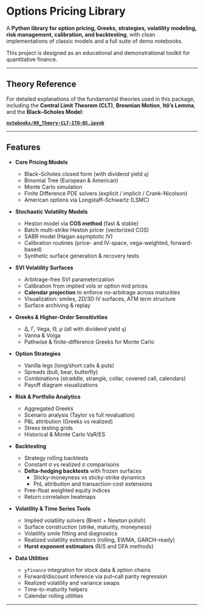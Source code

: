 # Options Pricing Library

A **Python library for option pricing, Greeks, strategies, volatility modeling, risk management, calibration, and backtesting**, with clean implementations of classic models and a full suite of demo notebooks.  

This project is designed as an educational and demonstrational toolkit for quantitative finance.

---

## Theory Reference

For detailed explanations of the fundamental theories used in this package, including the **Central Limit Theorem (CLT)**, **Brownian Motion**, **Itô’s Lemma**, and the **Black–Scholes Model**:

**[`notebooks/00_Theory-CLT-ITO-BS.ipynb`](notebooks/00_Theory-CLT-ITO-BS.ipynb)**

---

## Features

- **Core Pricing Models**
  - Black–Scholes closed form (with dividend yield `q`)
  - Binomial Tree (European & American)
  - Monte Carlo simulation
  - Finite Difference PDE solvers (explicit / implicit / Crank–Nicolson)
  - American options via Longstaff–Schwartz (LSMC)

- **Stochastic Volatility Models**
  - Heston model via **COS method** (fast & stable)
  - Batch multi-strike Heston pricer (vectorized COS)
  - SABR model (Hagan asymptotic IV)
  - Calibration routines (price- and IV-space, vega-weighted, forward-based)
  - Synthetic surface generation & recovery tests

- **SVI Volatility Surfaces**
  - Arbitrage-free SVI parameterization
  - Calibration from implied vols or option mid prices
  - **Calendar projection** to enforce no-arbitrage across maturities
  - Visualization: smiles, 2D/3D IV surfaces, ATM term structure
  - Surface archiving & replay

- **Greeks & Higher-Order Sensitivities**
  - Δ, Γ, Vega, Θ, ρ (all with dividend yield `q`)
  - Vanna & Volga
  - Pathwise & finite-difference Greeks for Monte Carlo

- **Option Strategies**
  - Vanilla legs (long/short calls & puts)
  - Spreads (bull, bear, butterfly)
  - Combinations (straddle, strangle, collar, covered call, calendars)
  - Payoff diagram visualizations

- **Risk & Portfolio Analytics**
  - Aggregated Greeks
  - Scenario analysis (Taylor vs full revaluation)
  - P&L attribution (Greeks vs realized)
  - Stress testing grids
  - Historical & Monte Carlo VaR/ES

- **Backtesting**
  - Strategy rolling backtests
  - Constant σ vs realized σ comparisons
  - **Delta-hedging backtests** with frozen surfaces  
    - Sticky-moneyness vs sticky-strike dynamics  
    - PnL attribution and transaction-cost extensions
  - Free-float weighted equity indices
  - Return correlation heatmaps

- **Volatility & Time Series Tools**
  - Implied volatility solvers (Brent + Newton polish)
  - Surface construction (strike, maturity, moneyness)
  - Volatility smile fitting and diagnostics
  - Realized volatility estimators (rolling, EWMA, GARCH-ready)
  - **Hurst exponent estimators** (R/S and DFA methods)

- **Data Utilities**
  - `yfinance` integration for stock data & option chains
  - Forward/discount inference via put–call parity regression
  - Realized volatility and variance swaps
  - Time-to-maturity helpers
  - Calendar rolling utilities

---
